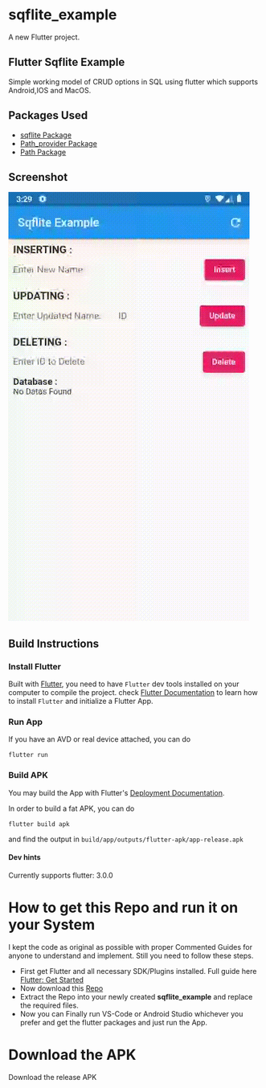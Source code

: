 # sqflite_example

A new Flutter project.

## Flutter Sqflite Example

Simple working model of CRUD options in SQL using flutter which supports Android,IOS and MacOS.

## Packages Used

- [sqflite Package](https://pub.dev/packages/sqflite)
- [Path_provider Package](https://pub.dev/packages/path_provider)
- [Path Package](https://pub.dev/packages/path)


 
 ## Screenshot

![](sqflite.gif)

## Build Instructions

### Install Flutter

Built with [Flutter](https://flutter.dev/), you need to have `Flutter` dev tools
installed on your computer to compile the project. check [Flutter Documentation](https://flutter.dev/docs)
 to learn how to install `Flutter` and initialize a Flutter App.
 
  
### Run App

If you have an AVD or real device attached, you can do

```
flutter run 
```

### Build APK

You may build the App with Flutter's [Deployment Documentation](https://flutter.dev/docs).

In order to build a fat APK, you can do 
```
flutter build apk
```
and find the output in `build/app/outputs/flutter-apk/app-release.apk`

#### Dev hints

Currently supports flutter: 3.0.0

  
# How to get this Repo and run it on your System

I kept the code as original as possible with proper Commented Guides for anyone to understand and implement. Still you need to follow these steps.
  - First get Flutter and all necessary SDK/Plugins installed. Full guide here [Flutter: Get Started](https://flutter.dev/docs/get-started/install)
  - Now download this [Repo](https://github.com/jinosh05/sqflite_example/archive/refs/heads/master.zip)
  - Extract the Repo into your newly created **sqflite_example** and replace the required files.
  - Now you can Finally run VS-Code or Android Studio whichever you prefer and get the flutter packages and just run the App.
  
# Download the APK

Download the release APK 



